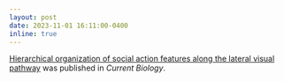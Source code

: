 ```yaml
---
layout: post
date: 2023-11-01 16:11:00-0400
inline: true
---
```


[Hierarchical organization of social action features along the lateral visual pathway](https://www.sciencedirect.com/science/article/pii/S0960982223013738?via%3Dihub) was published in *Current Biology*.
